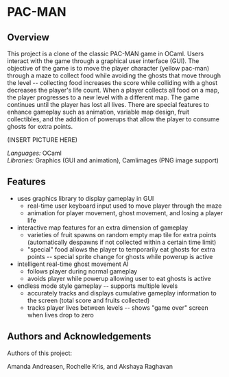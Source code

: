 # PAC-MAN
## Overview

This project is a clone of the classic PAC-MAN game in OCaml. Users interact with the game through a graphical user interface (GUI). The objective of the game is to move the player character (yellow pac-man) through a maze to collect food while avoiding the ghosts that move through the level -- collecting food increases the score while colliding with a ghost decreases the player's life count. When a player collects all food on a map, the player progresses to a new level with a different map. The game continues until the player has lost all lives. There are special features to enhance gameplay such as animation, variable map design, fruit collectibles, and the addition of powerups that allow the player to consume ghosts for extra points.

(INSERT PICTURE HERE)

*Languages:* OCaml \
*Libraries:* Graphics (GUI and animation), Camlimages (PNG image support)

## Features 

- uses graphics library to display gameplay in GUI
   - real-time user keyboard input used to move player through the maze
   - animation for player movement, ghost movement, and losing a player life 
- interactive map features for an extra dimension of gameplay
   - varieties of fruit spawns on random empty map tile for extra points (automatically despawns if not collected within a certain time limit)
   - "special" food allows the player to temporarily eat ghosts for extra points -- special sprite change for ghosts while powerup is active
- intelligent real-time ghost movement AI
   - follows player during normal gameplay
   - avoids player while powerup allowing user to eat ghosts is active
- endless mode style gameplay -- supports multiple levels
   - accurately tracks and displays cumulative gameplay information to the screen (total score and fruits collected)
   - tracks player lives between levels -- shows "game over" screen when lives drop to zero

## Authors and Acknowledgements
Authors of this project:

Amanda Andreasen, Rochelle Kris, and Akshaya Raghavan
